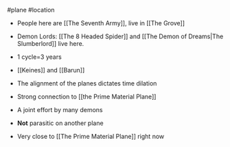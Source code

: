 #plane #location 

- People here are [[The Seventh Army]], live in [[The Grove]]
- Demon Lords: [[The 8 Headed Spider]] and [[The Demon of Dreams|The Slumberlord]] live here.
- 1 cycle=3 years
- [[Keines]] and [[Barun]]

- The alignment of the planes dictates time dilation

- Strong connection to [[the Prime Material Plane]] 

- A joint effort by many demons
- **Not** parasitic on another plane 
- Very close to [[The Prime Material Plane]] right now